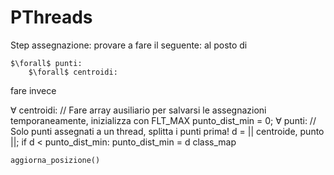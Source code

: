 # PThreads

Step assegnazione: provare a fare il seguente: al posto di

    $\forall$ punti:
        $\forall$ centroidi:

fare invece

$\forall$ centroidi:
    // Fare array ausiliario per salvarsi le assegnazioni temporaneamente, inizializza con FLT_MAX
    punto_dist_min = 0;
    $\forall$ punti: // Solo punti assegnati a un thread, splitta i punti prima!
        d = || centroide, punto ||;
        if d < punto_dist_min:
            punto_dist_min = d
    class_map
    
    aggiorna_posizione()